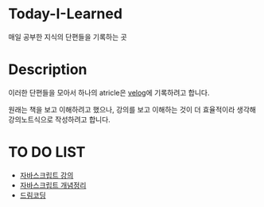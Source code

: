 # Today-I-Learned

매일 공부한 지식의 단편들을 기록하는 곳

# Description

이러한 단편들을 모아서 하나의 atricle은 [velog](https://velog.io/@beanlove97)에 기록하려고 합니다.

원래는 책을 보고 이해하려고 했으나, 강의를 보고 이해하는 것이 더 효율적이라 생각해 강의노트식으로 작성하려고 합니다.


# TO DO LIST

- [자바스크립트 강의](자바스크립트강의.md)
- [자바스크립트 개념정리](자바스크립트%20개념정리.md)
- [드림코딩](드림코딩%20커리큘럼.md)


